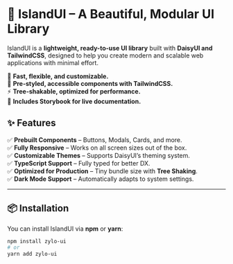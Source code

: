 # 🌴 IslandUI – A Beautiful, Modular UI Library

IslandUI is a **lightweight, ready-to-use UI library** built with **DaisyUI and TailwindCSS**, designed to help you create modern and scalable web applications with minimal effort.

🚀 **Fast, flexible, and customizable.**  
🎨 **Pre-styled, accessible components with TailwindCSS.**  
⚡ **Tree-shakable, optimized for performance.**  
📖 **Includes Storybook for live documentation.**

## ✨ Features

✅ **Prebuilt Components** – Buttons, Modals, Cards, and more.  
✅ **Fully Responsive** – Works on all screen sizes out of the box.  
✅ **Customizable Themes** – Supports DaisyUI’s theming system.  
✅ **TypeScript Support** – Fully typed for better DX.  
✅ **Optimized for Production** – Tiny bundle size with **Tree Shaking**.  
✅ **Dark Mode Support** – Automatically adapts to system settings.

---

## 📦 Installation

You can install IslandUI via **npm** or **yarn**:

```sh
npm install zylo-ui
# or
yarn add zylo-ui
```
